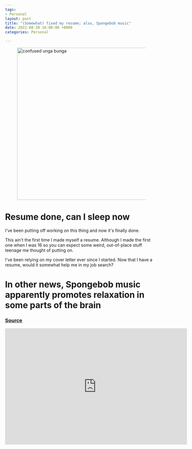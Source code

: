 ```yaml
---
tags:
- Personal
layout: post
title: "(Somewhat) fixed my resume; also, Spongebob music"
date: 2022-08-30 16:00:00 +0000
categories: Personal

---
```

<figure><img src="https://cdn.discordapp.com/attachments/993410728088305734/1014279032566722570/unga.jpg" alt="confused unga bunga" style="width:500px;"> <figcaption></figcaption> </figure>

# Resume done, can I sleep now

I've been putting off working on this thing and now it's finally done.

This ain't the first time I made myself a resume. Although I made the first one when I was 16 so you can expect some weird, out-of-place stuff teenage me thought of putting on.

I've been relying on my cover letter ever since I started. Now that I have a resume, would it somewhat help me in my job search?

# In other news, Spongebob music apparently promotes relaxation in some parts of the brain

### [**Source**](https://cdn.discordapp.com/attachments/993410728088305734/1016835522833940550/metal-gear-rising-metal-gear-rising-revengeance.gif)

<iframe width="600" height="382" src="https://www.youtube.com/embed/dJJQTxiW0P8" title="Relaxing SpongeBob Jams for Sleeping/Studying" frameborder="0" allow="accelerometer; autoplay; clipboard-write; encrypted-media; gyroscope; picture-in-picture" allowfullscreen></iframe>
